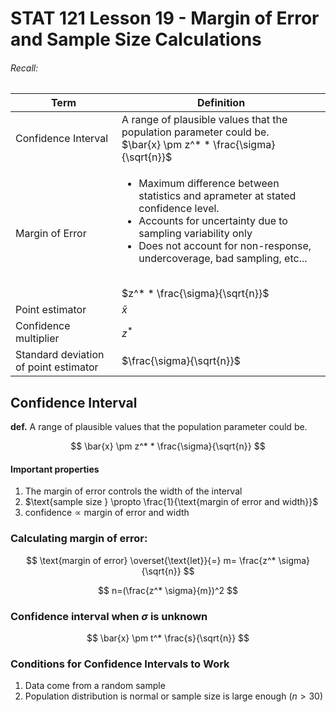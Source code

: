 # STAT 121 Lesson 19 - Margin of Error and Sample Size Calculations

###### Recall:
| Term | Definition |
|------|------------|
| Confidence Interval | A range of plausible values that the population parameter could be. <br>$\bar{x} \pm z^* * \frac{\sigma}{\sqrt{n}}$
| Margin of Error | <ul><li>Maximum difference between statistics and aprameter at stated confidence level.</li><li>Accounts for uncertainty due to sampling variability only</li><li>Does not account for non-response, undercoverage, bad sampling, etc...</li></ul><br>$z^* * \frac{\sigma}{\sqrt{n}}$
| Point estimator | $\bar{x}$
| Confidence multiplier | $z^*$
| Standard deviation of point estimator | $\frac{\sigma}{\sqrt{n}}$

## Confidence Interval
**def.** A range of plausible values that the population parameter could be.

$$
\bar{x} \pm z^* * \frac{\sigma}{\sqrt{n}}
$$

#### Important properties
1. The margin of error controls the width of the interval
2. $\text{sample size } \propto \frac{1}{\text{margin of error and width}}$
3. $\text{confidence} \propto \text{margin of error and width}$

### Calculating margin of error:
$$
\text{margin of error} \overset{\text{let}}{=}
m=
\frac{z^* \sigma}{\sqrt{n}}
$$

$$
n=(\frac{z^* \sigma}{m})^2
$$

### Confidence interval when $\sigma$ is unknown
$$
\bar{x} \pm t^* \frac{s}{\sqrt{n}}
$$

### Conditions for Confidence Intervals to Work
1. Data come from a random sample
2. Population distribution is normal or sample size is large enough ($n>30$)
